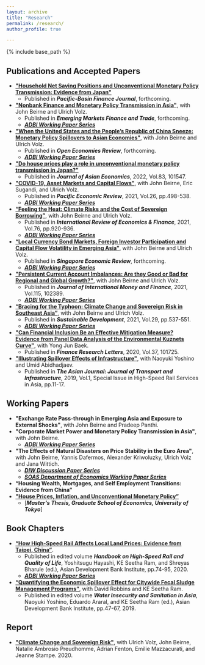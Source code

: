 ```yaml
---
layout: archive
title: "Research"
permalink: /research/
author_profile: true

---
```


{% include base_path %}

## Publications and Accepted Papers
* [**"Household Net Saving Positions and Unconventional Monetary Policy Transmission: Evidence from Japan"**](https://www.sciencedirect.com/science/article/pii/S0927538X23000987)
  * Published in ***Pacific-Basin Finance Journal***, forthcoming.
* [**"Nonbank Finance and Monetary Policy Transmission in Asia"**](https://doi.org/10.1080/1540496X.2022.2156279), with John
Beirne and Ulrich Volz.  
  * Published in ***Emerging Markets Finance and Trade***, forthcoming.
  * [***ADBI Working Paper Series***](https://www.adb.org/publications/nonbank-finance-and-monetary-policy-transmission-in-asia)
* [**"When the United States and the People’s Republic of China Sneeze: Monetary Policy Spillovers to Asian Economies"**](https://link.springer.com/article/10.1007/s11079-022-09695-1), with John
Beirne and Ulrich Volz.  
  * Published in ***Open Economies Review***, forthcoming.
  * [***ADBI Working Paper Series***](https://www.adb.org/publications/when-united-states-prc-sneeze-financial-spillovers-asia)
* [**"Do house prices play a role in unconventional monetary policy transmission in Japan?”**](https://doi.org/10.1016/j.asieco.2022.101547)
  * Published in ***Journal of Asian Economics***, 2022, Vol.83, 101547.
* [**"COVID-19, Asset Markets and Capital Flows"**](https://doi.org/10.1111/1468-0106.12368), with John Beirne, Eric Sugandi, and Ulrich Volz.  
  * Published in ***Pacific Economic Review***, 2021, Vol.26, pp.498-538.
  * [***ADBI Working Paper Series***](https://www.adb.org/publications/financial-market-capital-flow-dynamics-during-covid-19-pandemic)
* [**“Feeling the Heat: Climate Risks and the Cost of Sovereign Borrowing”**](https://www.sciencedirect.com/science/article/abs/pii/S1059056021001659), with John Beirne and Ulrich Volz.  
  * Published in ***International Review of Economics & Finance***, 2021, Vol.76, pp.920-936.
  * [***ADBI Working Paper Series***](https://www.adb.org/publications/feeling-heat-climate-risks-cost-sovereign-borrowing)
* [**“Local Currency Bond Markets, Foreign Investor Participation and Capital Flow Volatility in Emerging Asia”**](https://doi.org/10.1142/S0217590821410083), with John
Beirne and Ulrich Volz.  
  * Published in ***Singapore Economic Review***, forthcoming.
  * [***ADBI Working Paper Series***](https://www.adb.org/publications/local-currency-bond-markets-foreign-investor-capital-flow-volatility-asia)
* [**"Persistent Current Account Imbalances: Are they Good or Bad for Regional and Global Growth?"**](https://www.sciencedirect.com/science/article/pii/S0261560621000383?via%3Dihub), with John
Beirne and Ulrich Volz.  
  * Published in ***Journal of International Money and Finance***, 2021, Vol.115, 102389.
  * [***ADBI Working Paper Series***](https://www.adb.org/publications/persistent-current-account-imbalances-good-or-bad-regional-global-growth)
* [**“Bracing for the Typhoon: Climate Change and Sovereign Risk in Southeast Asia”**](https://onlinelibrary.wiley.com/doi/full/10.1002/sd.2199), with John
Beirne and Ulrich Volz.  
  * Published in ***Sustainable Development***, 2021, Vol.29, pp.537-551.
  * [***ADBI Working Paper Series***](https://www.adb.org/publications/bracing-typhoon-climate-change-sovereign-risk-southeast-asia)
* [**"Can Financial Inclusion Be an Effective Mitigation Measure? Evidence from Panel Data Analysis of the Environmental Kuznets Curve"**](https://www.sciencedirect.com/science/article/pii/S1544612319314849?dgcid=rss_sd_all), with Yong Jun Baek.  
  * Published in ***Finance Research Letters***, 2020, Vol.37, 101725.
* [**"Illustrating Spillover Effects of Infrastructure"**](https://www.adb.org/publications/high-speed-rail-services-asia), with Naoyuki Yoshino and Umid Abidhadjaev.  
  * Published in ***The Asian Journal: Journal of Transport and Infrastructure***, 2019, Vol.1, Special Issue in High-Speed Rail Services in Asia, pp.11-17.

## Working Papers
* **"Exchange Rate Pass-through in Emerging Asia and Exposure to External Shocks"**, with John Beirne and Pradeep Panthi.
* **"Corporate Market Power and Monetary Policy Transmission in Asia"**, with John Beirne.
  * [***ADBI Working Paper Series***](https://www.adb.org/publications/corporate-market-power-and-monetary-policy-transmission-in-asia)
* **"The Effects of Natural Disasters on Price Stability in the Euro Area"**, with John Beirne, Yannis Dafermos, Alexander Kriwoluzky, Ulrich Volz and Jana Wittich.
  * [***DIW Discussion Paper Series***](https://www.diw.de/de/diw_01.c.829793.de/publikationen/diskussionspapiere/2021_1981/the_effects_of_natural_disasters_on_price_stability_in_the_euro_area.html)
  * [***SOAS Department of Economics Working Paper Series***](https://eprints.soas.ac.uk/36029/1/WP244.pdf)
* **“Housing Wealth, Mortgages, and Self Employment Transitions: Evidence from China”**
* [**"House Prices, Inflation, and Unconventional Monetary Policy”**](https://papers.ssrn.com/sol3/papers.cfm?abstract_id=3174289)
  * [***Master's Thesis, Graduate School of Economics, University of Tokyo***]

## Book Chapters
* [**“How High-Speed Rail Affects Local Land Prices: Evidence from Taipei, China”**](https://www.adb.org/publications/handbook-high-speed-rail-quality-life).  
  * Published in edited volume ***Handbook on High-Speed Rail and Quality of Life***, Yoshitsugu Hayashi, KE Seetha Ram, and Shreyas Bharule (ed.), Asian
Development Bank Institute, pp.74-95, 2020.
  * [***ADBI Working Paper Series***](https://papers.ssrn.com/sol3/papers.cfm?abstract_id=3286235)
* [**“Quantifying the Economic Spillover Effect for Citywide Fecal Sludge Management Programs”**](https://www.adb.org/publications/water-insecurity-and-sanitation-asia), with David Robbins and KE Seetha Ram. 
  * Published in edited volume ***Water Insecurity and Sanitation in Asia***, Naoyuki Yoshino, Eduardo Araral, and KE Seetha Ram (ed.), Asian Development Bank Institute, pp.47-67, 2019.

## Report
* [**"Climate Change and Sovereign Risk"**](https://doi.org/10.25501/SOAS.00033524), with Ulrich Volz, John Beirne, Natalie Ambrosio Preudhomme, Adrian Fenton, Emilie Mazzacurati, and Jeanne Stampe. 2020.
